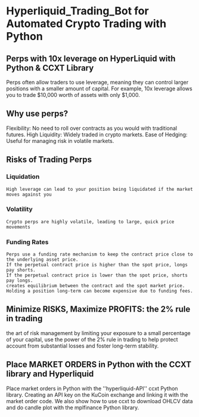 # Hyperliquid_Trading_Bot for Automated Crypto Trading with Python

## Perps with 10x leverage on HyperLiquid with Python & CCXT Library 
Perps often allow traders to use leverage, meaning they can control larger positions with a smaller amount of capital. 
For example, 10x leverage allows you to trade $10,000 worth of assets with only $1,000.

## Why use perps?
  Flexibility: No need to roll over contracts as you would with traditional futures.
  High Liquidity: Widely traded in crypto markets.
  Ease of Hedging: Useful for managing risk in volatile markets.

## Risks of Trading Perps
  ### Liquidation
    High leverage can lead to your position being liquidated if the market moves against you
  ### Volatility
    Crypto perps are highly volatile, leading to large, quick price movements
  ### Funding Rates
    Perps use a funding rate mechanism to keep the contract price close to the underlying asset price.
    If the perpetual contract price is higher than the spot price, longs pay shorts.
    If the perpetual contract price is lower than the spot price, shorts pay longs.
    creates equilibrium between the contract and the spot market price.
    Holding a position long-term can become expensive due to funding fees.





## Minimize RISKS, Maximize PROFITS: the 2% rule in trading
the art of risk management by limiting your exposure to a small percentage of your capital, use the power of the 2% rule in trading to help protect account from substantial losses and foster long-term stability. 

## Place MARKET ORDERS in Python with the CCXT library and Hyperliquid
Place market orders in Python with the ''hyperliquid-API'' ccxt Python library.
Creating an API key on the KuCoin exchange and linking it with the market order code. We also show how to use ccxt to download OHLCV data and do candle plot with the mplfinance Python library.



